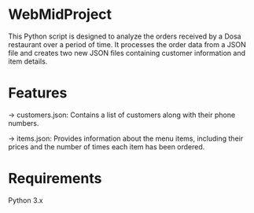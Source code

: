 # WebMidProject
This Python script is designed to analyze the orders received by a Dosa restaurant over a period of time. It processes the order data from a JSON file and creates two new JSON files containing customer information and item details.

# Features
-> customers.json: Contains a list of customers along with their phone numbers.

-> items.json: Provides information about the menu items, including their prices and the number of times each item has been ordered.

# Requirements
  Python 3.x

